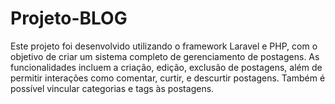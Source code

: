# Projeto-BLOG
Este projeto foi desenvolvido utilizando o framework Laravel e PHP, com o objetivo de criar um sistema completo de gerenciamento de postagens. As funcionalidades incluem a criação, edição, exclusão de postagens, além de permitir interações como comentar, curtir, e descurtir postagens. Também é possível vincular categorias e tags às postagens.
